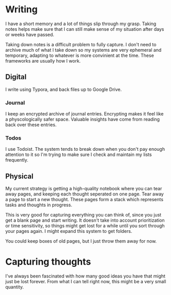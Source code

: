 # Writing

I have a short memory and a lot of things slip through my grasp. Taking notes helps make sure that I can still make sense of my situation after days or weeks have passed.

Taking down notes is a difficult problem to fully capture. I don't need to archive much of what I take down so my systems are very ephemeral and temporary, adapting to whatever is more convinient at the time. These frameworks are usually how I work.

## Digital

I write using Typora, and back files up to Google Drive.

### Journal

I keep an encrypted archive of journal entries. Encrypting makes it feel like a physcologically safer space. Valuable insights have come from reading back over these entries.

### Todos

I use Todoist. The system tends to break down when you don't pay enough attention to it so I'm trying to make sure I check and maintain my lists frequently.

## Physical

My current strategy is getting a high-quality notebook where you can tear away pages, and keeping each thought seperated on one page. Tear away a page to start a new thought. These pages form a stack which represents tasks and thoughts in progress.

This is very good for capturing everything you can think of, since you just get a blank page and start writing. It doesn't take into account prioritization or time sensitivity, so things might get lost for a while until you sort through your pages again. I might expand this system to get folders.

You could keep boxes of old pages, but I just throw them away for now.

# Capturing thoughts

I've always been fascinated with how many good ideas you have that might just be lost forever. From what I can tell right now, this might be a very small quantity.
